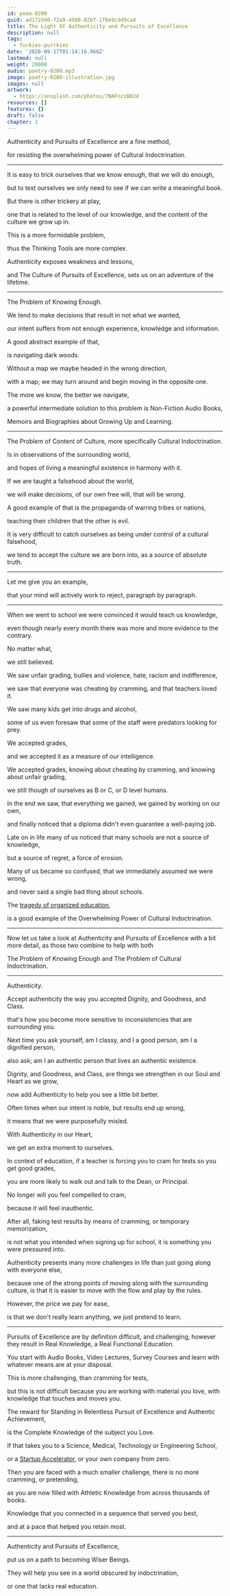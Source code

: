 ```yaml
---
id: poem-0200
guid: ad172d40-72a9-4508-82bf-1f6e9cdd9ca4
title: The Light Of Authenticity and Pursuits of Excellence
description: null
tags:
  - furkies-purrkies
date: '2020-09-17T01:14:16.966Z'
lastmod: null
weight: 20000
audio: poetry-0200.mp3
image: poetry-0200-illustration.jpg
images: null
artwork:
  - https://unsplash.com/photos/7NAFnzzB024
resources: []
features: {}
draft: false
chapter: 1
---
```


Authenticity and Pursuits of Excellence are a fine method,

for resisting the overwhelming power of Cultural Indoctrination.

---

It is easy to trick ourselves that we know enough, that we will do enough,

but to test ourselves we only need to see if we can write a meaningful book.

But there is other trickery at play,

one that is related to the level of our knowledge, and the content of the culture we grow up in.

This is a more formidable problem,

thus the Thinking Tools are more complex.

Authenticity exposes weakness and lessons,

and The Culture of Pursuits of Excellence, sets us on an adventure of the lifetime.

---

The Problem of Knowing Enough.

We tend to make decisions that result in not what we wanted,

our intent suffers from not enough experience, knowledge and information.

A good abstract example of that,

is navigating dark woods.

Without a map we maybe headed in the wrong direction,

with a map; we may turn around and begin moving in the opposite one.

The more we know, the better we navigate,

a powerful intermediate solution to this problem is Non-Fiction Audio Books,

Memoirs and Biographies about Growing Up and Learning.

---

The Problem of Content of Culture, more specifically Cultural Indoctrination.

Is in observations of the surrounding world,

and hopes of living a meaningful existence in harmony with it.

If we are taught a falsehood about the world,

we will make decisions, of our own free will, that will be wrong.

A good example of that is the propaganda of warring tribes or nations,

teaching their children that the other is evil.

It is very difficult to catch ourselves as being under control of a cultural falsehood,

we tend to accept the culture we are born into, as a source of absolute truth.

---

Let me give you an example,

that your mind will actively work to reject, paragraph by paragraph.

---

When we went to school we were convinced it would teach us knowledge,

even though nearly every month there was more and more evidence to the contrary.

No matter what,

we still believed.

We saw unfair grading, bullies and violence, hate, racism and indifference,

we saw that everyone was cheating by cramming, and that teachers loved it.

We saw many kids get into drugs and alcohol,

some of us even foresaw that some of the staff were predators looking for prey.

We accepted grades,

and we accepted it as a measure of our intelligence.

We accepted grades, knowing about cheating by cramming, and knowing about unfair grading,

we still though of ourselves as B or C, or D level humans.

In the end we saw, that everything we gained, we gained by working on our own,

and finally noticed that a diploma didn't even guarantee a well-paying job.

Late on in life many of us noticed that many schools are not a source of knowledge,

but a source of regret, a force of erosion.

Many of us became so confused, that we immediately assumed we were wrong,

and never said a single bad thing about schools.

The [tragedy of organized education](https://www.youtube.com/watch?v=mCbdS4hSa0s),

is a good example of the Overwhelming Power of Cultural Indoctrination.

---

Now let us take a look at Authenticity and Pursuits of Excellence with a bit more detail, as those two combine to help with both

The Problem of Knowing Enough and The Problem of Cultural Indoctrination.

---

Authenticity.

Accept authenticity the way you accepted Dignity, and Goodness, and Class.

that's how you become more sensitive to inconsistencies that are surrounding you.

Next time you ask yourself, am I classy, and I a good person, am I a dignified person,

also ask; am I an authentic person that lives an authentic existence.

Dignity, and Goodness, and Class, are things we strengthen in our Soul and Heart as we grow,

now add Authenticity to help you see a little bit better.

Often times when our intent is noble, but results end up wrong,

it means that we were purposefully misled.

With Authenticity in our Heart,

we get an extra moment to ourselves.

In context of education, if a teacher is forcing you to cram for tests so you get good grades,

you are more likely to walk out and talk to the Dean, or Principal.

No longer will you feel compelled to cram,

because it will feel inauthentic.

After all, faking test results by means of cramming, or temporary memorization,

is not what you intended when signing up for school, it is something you were pressured into.

Authenticity presents many more challenges in life than just going along with everyone else,

because one of the strong points of moving along with the surrounding culture, is that it is easier to move with the flow and play by the rules.

However, the price we pay for ease,

is that we don't really learn anything, we just pretend to learn.

---

Pursuits of Excellence are by definition difficult, and challenging, however they result in Real Knowledge, a Real Functional Education.

You start with Audio Books, Video Lectures, Survey Courses and learn with whatever means are at your disposal.

This is more challenging, than cramming for tests,

but this is not difficult because you are working with material you love, with knowledge that touches and moves you.

The reward for Standing in Relentless Pursuit of Excellence and Authentic Achievement,

is the Complete Knowledge of the subject you Love.

If that takes you to a Science, Medical, Technology or Engineering School,

or a [Startup Accelerator](https://www.youtube.com/results?search_query=What+is+a+Startup+Accelerator), or your own company from zero.

Then you are faced with a much smaller challenge, there is no more cramming, or pretending,

as you are now filled with Athletic Knowledge from across thousands of books.

Knowledge that you connected in a sequence that served you best,

and at a pace that helped you retain most.

---

Authenticity and Pursuits of Excellence,

put us on a path to becoming Wiser Beings.

They will help you see in a world obscured by indoctrination,

or one that lacks real education.
